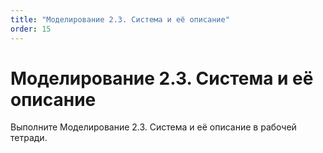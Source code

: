 ```yaml
---
title: "Моделирование 2.3. Система и её описание"
order: 15
---
```


# Моделирование 2.3. Система и её описание

Выполните Моделирование 2.3. Система и её описание в рабочей тетради.